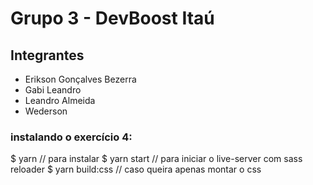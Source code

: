 # Grupo 3 - DevBoost Itaú

## Integrantes

- Erikson Gonçalves Bezerra
- Gabi Leandro
- Leandro Almeida
- Wederson

### instalando o exercício 4:
$ yarn // para instalar
$ yarn start // para iniciar o live-server com sass reloader
$ yarn build:css // caso queira apenas montar o css 

